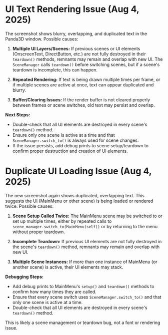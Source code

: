 # UI Text Rendering Issue (Aug 4, 2025)

The screenshot shows blurry, overlapping, and duplicated text in the Panda3D window. Possible causes:

1. **Multiple UI Layers/Scenes:** If previous scenes or UI elements (OnscreenText, DirectButton, etc.) are not fully destroyed in their `teardown()` methods, remnants may remain and overlap with new UI. The `SceneManager` calls `teardown()` before switching scenes, but if a scene's teardown is incomplete, this can happen.

2. **Repeated Rendering:** If text is being drawn multiple times per frame, or if multiple scenes are active at once, text can appear duplicated and blurry.

3. **Buffer/Clearing Issues:** If the render buffer is not cleared properly between frames or scene switches, old text may persist and overlap.

**Next Steps:**
- Double-check that all UI elements are destroyed in every scene's `teardown()` method.
- Ensure only one scene is active at a time and that `SceneManager.switch_to()` is always used for scene changes.
- If the issue persists, add debug prints to scene setup/teardown to confirm proper destruction and creation of UI elements.


# Duplicate UI Loading Issue (Aug 4, 2025)

The new screenshot again shows duplicated, overlapping text. This suggests the UI (MainMenu or other scene) is being loaded or rendered twice. Possible causes:

1. **Scene Setup Called Twice:** The MainMenu scene may be switched to or set up multiple times, either by repeated calls to `scene_manager.switch_to(MainMenu(self))` or by returning to the menu without proper teardown.

2. **Incomplete Teardown:** If previous UI elements are not fully destroyed in the scene's `teardown()` method, remnants may remain and overlap with new UI.

3. **Multiple Scene Instances:** If more than one instance of MainMenu (or another scene) is active, their UI elements may stack.

**Debugging Steps:**
- Add debug prints to MainMenu's `setup()` and `teardown()` methods to confirm how many times they are called.
- Ensure that every scene switch uses `SceneManager.switch_to()` and that only one scene is active at a time.
- Double-check that all UI elements are destroyed in every scene's `teardown()` method.

This is likely a scene management or teardown bug, not a font or rendering issue.

